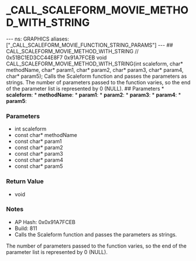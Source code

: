 # _CALL_SCALEFORM_MOVIE_METHOD_WITH_STRING

--- ns: GRAPHICS aliases: ["_CALL_SCALEFORM_MOVIE_FUNCTION_STRING_PARAMS"] --- ## CALL_SCALEFORM_MOVIE_METHOD_WITH_STRING  // 0x51BC1ED3CC44E8F7 0x91A7FCEB void CALL_SCALEFORM_MOVIE_METHOD_WITH_STRING(int scaleform, char* methodName, char* param1, char* param2, char* param3, char* param4, char* param5);  Calls the Scaleform function and passes the parameters as strings. The number of parameters passed to the function varies, so the end of the parameter list is represented by 0 (NULL).  ## Parameters * **scaleform**: * **methodName**: * **param1**: * **param2**: * **param3**: * **param4**: * **param5**:

### Parameters
* int scaleform
* const char* methodName
* const char* param1
* const char* param2
* const char* param3
* const char* param4
* const char* param5

### Return Value
* void

### Notes
* AP Hash: 0x0x91A7FCEB
* Build: 811
* Calls the Scaleform function and passes the parameters as strings.

The number of parameters passed to the function varies, so the end of the parameter list is represented by 0 (NULL).

